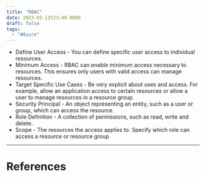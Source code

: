 ```yaml
---
title: "RBAC"
date: 2023-05-13T23:49-0800
draft: false
tags: 
  - "#Azure"
---
```

- Define User Access - You can define specific user access to individual resources.
- Minimum Access - RBAC can enable minimum access necessary to resources. This ensures only users with valid access can manage resources.
- Target Specific Use Cases - Be very explicit about uses and access. For example, allow an application access to certain resources or allow a user to manage resources in a resource group.
- Security Principal - An object representing an entity, such as a user or group, which can access the resource.
- Role Definition - A collection of permissions, such as read, write and delete.
- Scope - The resources the access applies to. Specify which role can access a resource or resource group

---
# References
